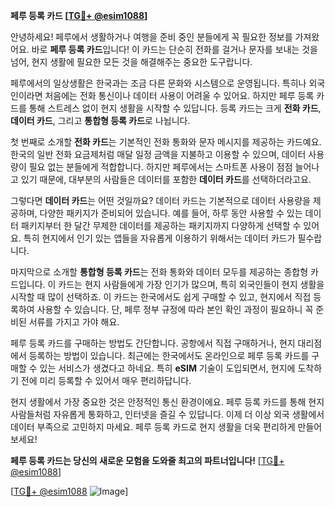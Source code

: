 **페루 등록 카드 [[TG💪+ @esim1088](https://t.me/s/esim1088)]**

안녕하세요! 페루에서 생활하거나 여행을 준비 중인 분들에게 꼭 필요한 정보를 가져왔어요. 바로 **페루 등록 카드**입니다! 이 카드는 단순히 전화를 걸거나 문자를 보내는 것을 넘어, 현지 생활에 필요한 모든 것을 해결해주는 중요한 도구랍니다.

페루에서의 일상생활은 한국과는 조금 다른 문화와 시스템으로 운영됩니다. 특히나 외국인이라면 처음에는 전화 통신이나 데이터 사용이 어려울 수 있어요. 하지만 페루 등록 카드를 통해 스트레스 없이 현지 생활을 시작할 수 있답니다. 등록 카드는 크게 **전화 카드**, **데이터 카드**, 그리고 **통합형 등록 카드**로 나뉩니다.

첫 번째로 소개할 **전화 카드**는 기본적인 전화 통화와 문자 메시지를 제공하는 카드예요. 한국의 일반 전화 요금제처럼 매달 일정 금액을 지불하고 이용할 수 있으며, 데이터 사용량이 필요 없는 분들에게 적합합니다. 하지만 페루에서는 스마트폰 사용이 점점 늘어나고 있기 때문에, 대부분의 사람들은 데이터를 포함한 **데이터 카드**를 선택하더라고요.

그렇다면 **데이터 카드**는 어떤 것일까요? 데이터 카드는 기본적으로 데이터 사용량을 제공하며, 다양한 패키지가 준비되어 있습니다. 예를 들어, 하루 동안 사용할 수 있는 데이터 패키지부터 한 달간 무제한 데이터를 제공하는 패키지까지 다양하게 선택할 수 있어요. 특히 현지에서 인기 있는 앱들을 자유롭게 이용하기 위해서는 데이터 카드가 필수랍니다.

마지막으로 소개할 **통합형 등록 카드**는 전화 통화와 데이터 모두를 제공하는 종합형 카드입니다. 이 카드는 현지 사람들에게 가장 인기가 많으며, 특히 외국인들이 현지 생활을 시작할 때 많이 선택하죠. 이 카드는 한국에서도 쉽게 구매할 수 있고, 현지에서 직접 등록하여 사용할 수 있습니다. 단, 페루 정부 규정에 따라 본인 확인 과정이 필요하니 꼭 준비된 서류를 가지고 가야 해요.

페루 등록 카드를 구매하는 방법도 간단합니다. 공항에서 직접 구매하거나, 현지 대리점에서 등록하는 방법이 있습니다. 최근에는 한국에서도 온라인으로 페루 등록 카드를 구매할 수 있는 서비스가 생겼다고 하네요. 특히 **eSIM** 기술이 도입되면서, 현지에 도착하기 전에 미리 등록할 수 있어서 매우 편리하답니다.

현지 생활에서 가장 중요한 것은 안정적인 통신 환경이에요. 페루 등록 카드를 통해 현지 사람들처럼 자유롭게 통화하고, 인터넷을 즐길 수 있답니다. 이제 더 이상 외국 생활에서 데이터 부족으로 고민하지 마세요. 페루 등록 카드로 현지 생활을 더욱 편리하게 만들어보세요!

**페루 등록 카드는 당신의 새로운 모험을 도와줄 최고의 파트너입니다!** [[TG💪+ @esim1088](https://t.me/s/esim1088)]

[[TG💪+ @esim1088](https://t.me/s/esim1088) ![Image](https://i.postimg.cc/Y0z9fWf4/image.png)]